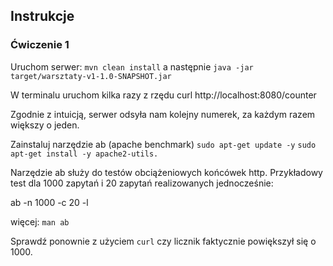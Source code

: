 ## Instrukcje

### Ćwiczenie 1

Uruchom serwer:
```mvn clean install```
a następnie ```java -jar target/warsztaty-v1-1.0-SNAPSHOT.jar```

W terminalu uruchom kilka razy z rzędu 
curl http://localhost:8080/counter

Zgodnie z intuicją, serwer odsyła nam kolejny numerek, za każdym razem większy o jeden.


Zainstaluj narzędzie ab  (apache benchmark)
```sudo apt-get update -y```
```sudo apt-get install -y apache2-utils.```

Narzędzie ab służy do testów obciążeniowych końcówek http.
Przykładowy test dla 1000 zapytań i 20 zapytań realizowanych jednocześnie:

ab -n 1000 -c 20 -l

więcej: ```man ab```

Sprawdź ponownie z użyciem ```curl``` czy licznik faktycznie powiększył się o 1000.




